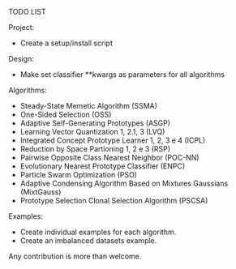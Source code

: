 TODO LIST

Project:
- Create a setup/install script

Design:
- Make set classifier **kwargs as parameters for all algorithms

Algorithms:
- Steady-State Memetic Algorithm (SSMA)
- One-Sided Selection (OSS)
- Adaptive Self-Generating Prototypes (ASGP)
- Learning Vector Quantization 1, 2.1, 3 (LVQ)
- Integrated Concept Prototype Learner 1, 2, 3 e 4 (ICPL)
- Reduction by Space Partioning 1, 2 e 3 (RSP)
- Pairwise Opposite Class Nearest Neighbor (POC-NN)
- Evolutionary Nearest Prototype Classifier (ENPC)
- Particle Swarm Optimization (PSO)
- Adaptive Condensing Algorithm Based on Mixtures Gaussians (MixtGauss)
- Prototype Selection Clonal Selection Algorithm (PSCSA)

Examples:
- Create individual examples for each algorithm.
- Create an imbalanced datasets example.

Any contribution is more than welcome.
